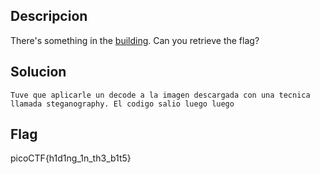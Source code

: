 ## Descripcion
There's something in the [building](https://jupiter.challenges.picoctf.org/static/011955b303f293d60c8116e6a4c5c84f/buildings.png). Can you retrieve the flag?

## Solucion
```
Tuve que aplicarle un decode a la imagen descargada con una tecnica llamada steganography. El codigo salio luego luego
```

## Flag
picoCTF{h1d1ng_1n_th3_b1t5}